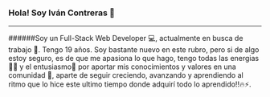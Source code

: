### Hola! Soy Iván Contreras 👋
---
######Soy un Full-Stack Web Developer 💻, actualmente en busca de trabajo 🚀.
Tengo 19 años. Soy bastante nuevo en este rubro, pero si de algo estoy seguro, es de que me apasiona lo que hago,
tengo todas las energias💪🏼 y el entusiasmo🏃 por aportar mis conocimientos y valores en una comunidad 👫, aparte de seguir 
creciendo, avanzando y aprendiendo al ritmo que lo hice este ultimo tiempo donde adquirí todo lo aprendido!!🔥⚡.

<!--
**IvanContrerasDev/IvanContrerasDev** is a ✨ _special_ ✨ repository because its `README.md` (this file) appears on your GitHub profile.

Here are some ideas to get you started:

- 🔭 I’m currently working on ...
- 🌱 I’m currently learning ...
- 👯 I’m looking to collaborate on ...
- 🤔 I’m looking for help with ...
- 💬 Ask me about ...
- 📫 How to reach me: ...
- 😄 Pronouns: ...
- ⚡ Fun fact: ...
-->
